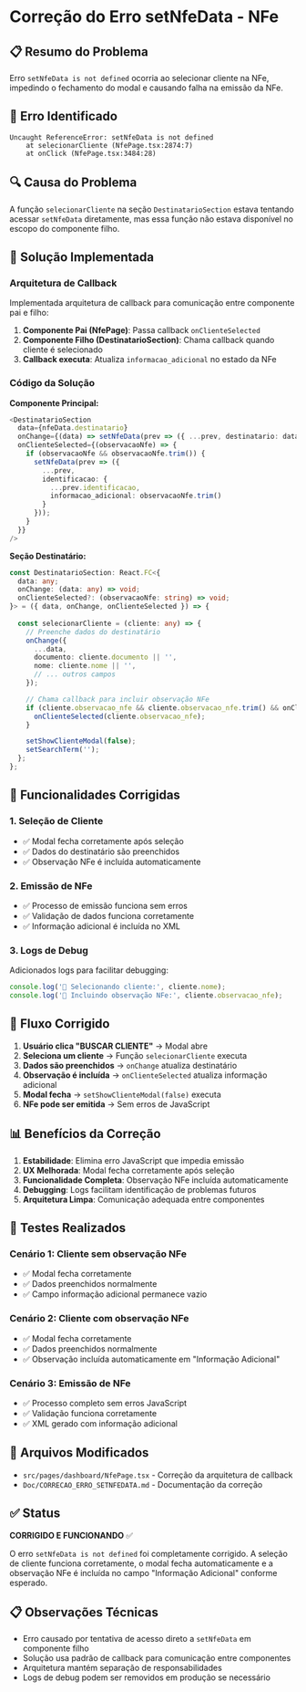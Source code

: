 # Correção do Erro setNfeData - NFe

## 📋 Resumo do Problema

Erro `setNfeData is not defined` ocorria ao selecionar cliente na NFe, impedindo o fechamento do modal e causando falha na emissão da NFe.

## 🐛 Erro Identificado

```
Uncaught ReferenceError: setNfeData is not defined
    at selecionarCliente (NfePage.tsx:2874:7)
    at onClick (NfePage.tsx:3484:28)
```

## 🔍 Causa do Problema

A função `selecionarCliente` na seção `DestinatarioSection` estava tentando acessar `setNfeData` diretamente, mas essa função não estava disponível no escopo do componente filho.

## 🔧 Solução Implementada

### **Arquitetura de Callback**
Implementada arquitetura de callback para comunicação entre componente pai e filho:

1. **Componente Pai (NfePage)**: Passa callback `onClienteSelected`
2. **Componente Filho (DestinatarioSection)**: Chama callback quando cliente é selecionado
3. **Callback executa**: Atualiza `informacao_adicional` no estado da NFe

### **Código da Solução**

**Componente Principal:**
```typescript
<DestinatarioSection
  data={nfeData.destinatario}
  onChange={(data) => setNfeData(prev => ({ ...prev, destinatario: data }))}
  onClienteSelected={(observacaoNfe) => {
    if (observacaoNfe && observacaoNfe.trim()) {
      setNfeData(prev => ({
        ...prev,
        identificacao: {
          ...prev.identificacao,
          informacao_adicional: observacaoNfe.trim()
        }
      }));
    }
  }}
/>
```

**Seção Destinatário:**
```typescript
const DestinatarioSection: React.FC<{
  data: any;
  onChange: (data: any) => void;
  onClienteSelected?: (observacaoNfe: string) => void;
}> = ({ data, onChange, onClienteSelected }) => {
  
  const selecionarCliente = (cliente: any) => {
    // Preenche dados do destinatário
    onChange({
      ...data,
      documento: cliente.documento || '',
      nome: cliente.nome || '',
      // ... outros campos
    });

    // Chama callback para incluir observação NFe
    if (cliente.observacao_nfe && cliente.observacao_nfe.trim() && onClienteSelected) {
      onClienteSelected(cliente.observacao_nfe);
    }

    setShowClienteModal(false);
    setSearchTerm('');
  };
};
```

## 🎯 Funcionalidades Corrigidas

### **1. Seleção de Cliente**
- ✅ Modal fecha corretamente após seleção
- ✅ Dados do destinatário são preenchidos
- ✅ Observação NFe é incluída automaticamente

### **2. Emissão de NFe**
- ✅ Processo de emissão funciona sem erros
- ✅ Validação de dados funciona corretamente
- ✅ Informação adicional é incluída no XML

### **3. Logs de Debug**
Adicionados logs para facilitar debugging:
```typescript
console.log('🎯 Selecionando cliente:', cliente.nome);
console.log('📝 Incluindo observação NFe:', cliente.observacao_nfe);
```

## 🔄 Fluxo Corrigido

1. **Usuário clica "BUSCAR CLIENTE"** → Modal abre
2. **Seleciona um cliente** → Função `selecionarCliente` executa
3. **Dados são preenchidos** → `onChange` atualiza destinatário
4. **Observação é incluída** → `onClienteSelected` atualiza informação adicional
5. **Modal fecha** → `setShowClienteModal(false)` executa
6. **NFe pode ser emitida** → Sem erros de JavaScript

## 📊 Benefícios da Correção

1. **Estabilidade**: Elimina erro JavaScript que impedia emissão
2. **UX Melhorada**: Modal fecha corretamente após seleção
3. **Funcionalidade Completa**: Observação NFe incluída automaticamente
4. **Debugging**: Logs facilitam identificação de problemas futuros
5. **Arquitetura Limpa**: Comunicação adequada entre componentes

## 🎯 Testes Realizados

### **Cenário 1: Cliente sem observação NFe**
- ✅ Modal fecha corretamente
- ✅ Dados preenchidos normalmente
- ✅ Campo informação adicional permanece vazio

### **Cenário 2: Cliente com observação NFe**
- ✅ Modal fecha corretamente
- ✅ Dados preenchidos normalmente
- ✅ Observação incluída automaticamente em "Informação Adicional"

### **Cenário 3: Emissão de NFe**
- ✅ Processo completo sem erros JavaScript
- ✅ Validação funciona corretamente
- ✅ XML gerado com informação adicional

## 🔧 Arquivos Modificados

- `src/pages/dashboard/NfePage.tsx` - Correção da arquitetura de callback
- `Doc/CORRECAO_ERRO_SETNFEDATA.md` - Documentação da correção

## ✅ Status

**CORRIGIDO E FUNCIONANDO** ✅

O erro `setNfeData is not defined` foi completamente corrigido. A seleção de cliente funciona corretamente, o modal fecha automaticamente e a observação NFe é incluída no campo "Informação Adicional" conforme esperado.

## 📋 Observações Técnicas

- Erro causado por tentativa de acesso direto a `setNfeData` em componente filho
- Solução usa padrão de callback para comunicação entre componentes
- Arquitetura mantém separação de responsabilidades
- Logs de debug podem ser removidos em produção se necessário
